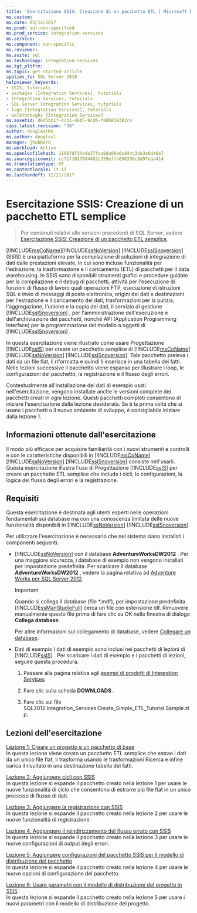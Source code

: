 ```yaml
---
title: 'Esercitazione SSIS: Creazione di un pacchetto ETL | Microsoft Docs'
ms.custom: 
ms.date: 03/14/2017
ms.prod: sql-non-specified
ms.prod_service: integration-services
ms.service: 
ms.component: non-specific
ms.reviewer: 
ms.suite: sql
ms.technology: integration-services
ms.tgt_pltfrm: 
ms.topic: get-started-article
applies_to: SQL Server 2016
helpviewer_keywords:
- SSIS, tutorials
- packages [Integration Services], tutorials
- Integration Services, tutorials
- SQL Server Integration Services, tutorials
- logs [Integration Services], tutorials
- walkthroughs [Integration Services]
ms.assetid: d6d5bb1f-4cb1-4605-9cd6-f60b858382c4
caps.latest.revision: "38"
author: douglaslMS
ms.author: douglasl
manager: jhubbard
ms.workload: Active
ms.openlocfilehash: 1196fdf3fe4e37faa0da98a0cd44c3de3e0d46e7
ms.sourcegitcommit: cc71f1027884462c359effb898390c8d97eaa414
ms.translationtype: HT
ms.contentlocale: it-IT
ms.lasthandoff: 12/21/2017
---
```

# <a name="ssis-how-to-create-an-etl-package"></a>Esercitazione SSIS: Creazione di un pacchetto ETL semplice

 > Per contenuti relativi alle versioni precedenti di SQL Server, vedere [Esercitazione SSIS: Creazione di un pacchetto ETL semplice](https://msdn.microsoft.com/library/ms169917(SQL.120).aspx).

[!INCLUDE[msCoName](../includes/msconame-md.md)][!INCLUDE[ssNoVersion](../includes/ssnoversion-md.md)] [!INCLUDE[ssISnoversion](../includes/ssisnoversion-md.md)] (SSIS) è una piattaforma per la compilazione di soluzioni di integrazione di dati dalle prestazioni elevate, in cui sono incluse funzionalità per l'estrazione, la trasformazione e il caricamento (ETL) di pacchetti per il data warehousing. In SSIS sono disponibili strumenti grafici e procedure guidate per la compilazione e il debug di pacchetti, attività per l'esecuzione di funzioni di flusso di lavoro quali operazioni FTP, esecuzione di istruzioni SQL e invio di messaggi di posta elettronica, origini dei dati e destinazioni per l'estrazione e il caricamento dei dati, trasformazioni per la pulizia, l'aggregazione, l'unione e la copia dei dati, il servizio di gestione [!INCLUDE[ssISnoversion](../includes/ssisnoversion-md.md)] , per l'amministrazione dell'esecuzione e dell'archiviazione dei pacchetti, nonché API (Application Programming Interface) per la programmazione del modello a oggetti di [!INCLUDE[ssISnoversion](../includes/ssisnoversion-md.md)] .  
  
In questa esercitazione viene illustrato come usare Progettazione [!INCLUDE[ssIS](../includes/ssis-md.md)] per creare un pacchetto semplice di [!INCLUDE[msCoName](../includes/msconame-md.md)] [!INCLUDE[ssNoVersion](../includes/ssnoversion-md.md)] [!INCLUDE[ssISnoversion](../includes/ssisnoversion-md.md)]. Tale pacchetto preleva i dati da un file flat, li riformatta e quindi li inserisce in una tabella dei fatti. Nelle lezioni successive il pacchetto viene espanso per illustrare i loop, le configurazioni del pacchetto, la registrazione e il flusso degli errori.  
  
Contestualmente all'installazione dei dati di esempio usati nell'esercitazione, vengono installate anche le versioni complete dei pacchetti creati in ogni lezione. Questi pacchetti completi consentono di iniziare l'esercitazione dalla lezione desiderata. Se è la prima volta che si usano i pacchetti o il nuovo ambiente di sviluppo, è consigliabile iniziare dalla lezione 1.  
  
## <a name="what-you-learn"></a>Informazioni ottenute dall'esercitazione  
Il modo più efficace per acquisire familiarità con i nuovi strumenti e controlli e con le caratteristiche disponibili in [!INCLUDE[msCoName](../includes/msconame-md.md)] [!INCLUDE[ssNoVersion](../includes/ssnoversion-md.md)] [!INCLUDE[ssISnoversion](../includes/ssisnoversion-md.md)] consiste nell'usarli. Questa esercitazione illustra l'uso di Progettazione [!INCLUDE[ssIS](../includes/ssis-md.md)] per creare un pacchetto ETL semplice che include i cicli, le configurazioni, la logica del flusso degli errori e la registrazione.  
  
## <a name="requirements"></a>Requisiti  
Questa esercitazione è destinata agli utenti esperti nelle operazioni fondamentali sui database ma con una conoscenza limitata delle nuove funzionalità disponibili in [!INCLUDE[ssNoVersion](../includes/ssnoversion-md.md)] [!INCLUDE[ssISnoversion](../includes/ssisnoversion-md.md)].  
  
Per utilizzare l'esercitazione è necessario che nel sistema siano installati i componenti seguenti:  
  
-   [!INCLUDE[ssNoVersion](../includes/ssnoversion-md.md)] con il database **AdventureWorksDW2012** . Per una maggiore sicurezza, i database di esempio non vengono installati per impostazione predefinita. Per scaricare il database **AdventureWorksDW2012** , vedere la pagina relativa ad [Adventure Works per SQL Server 2012](http://go.microsoft.com/fwlink/?LinkId=275026).  
  
    > [!IMPORTANT]  
    > Quando si collega il database (file \*.mdf), per impostazione predefinita [!INCLUDE[ssManStudioFull](../includes/ssmanstudiofull-md.md)] cerca un file con estensione ldf. Rimuovere manualmente questo file prima di fare clic su OK nella finestra di dialogo **Collega database**.  
    >   
    > Per altre informazioni sul collegamento di database, vedere [Collegare un database](../relational-databases/databases/attach-a-database.md).  
  
-   Dati di esempio I dati di esempio sono inclusi nei pacchetti di lezioni di [!INCLUDE[ssIS](../includes/ssis-md.md)] . Per scaricare i dati di esempio e i pacchetti di lezioni, seguire questa procedura.  
  
    1.  Passare alla pagina relativa agli [esempi di prodotti di Integration Services](http://go.microsoft.com/fwlink/?LinkId=275027)  
  
    2.  Fare clic sulla scheda **DOWNLOADS** .  
  
    3.  Fare clic sul file SQL2012.Integration_Services.Create_Simple_ETL_Tutorial.Sample.zip.  
  
## <a name="lessons-in-this-tutorial"></a>Lezioni dell'esercitazione  
[Lezione 1: Creare un progetto e un pacchetto di base](../integration-services/lesson-1-create-a-project-and-basic-package-with-ssis.md)  
In questa lezione viene creato un pacchetto ETL semplice che estrae i dati da un unico file flat, li trasforma usando le trasformazioni Ricerca e infine carica il risultato in una destinazione tabella dei fatti.  
  
[Lezione 2: Aggiungere cicli con SSIS](../integration-services/lesson-2-adding-looping-with-ssis.md)  
In questa lezione si espande il pacchetto creato nella lezione 1 per usare le nuove funzionalità di ciclo che consentono di estrarre più file flat in un unico processo di flusso di dati.  
  
[Lezione 3: Aggiungere la registrazione con SSIS](../integration-services/lesson-3-add-logging-with-ssis.md)  
In questa lezione si espande il pacchetto creato nella lezione 2 per usare le nuove funzionalità di registrazione.  
  
[Lezione 4: Aggiungere il reindirizzamento del flusso errato con SSIS](../integration-services/lesson-4-add-error-flow-redirection-with-ssis.md)  
In questa lezione si espande il pacchetto creato nella lezione 3 per usare le nuove configurazioni di output degli errori.  
  
[Lezione 5: Aggiungere configurazioni del pacchetto SSIS per il modello di distribuzione del pacchetto](../integration-services/lesson-5-add-ssis-package-configurations-for-the-package-deployment-model.md)  
In questa lezione si espande il pacchetto creato nella lezione 4 per usare le nuove opzioni di configurazione del pacchetto.  
  
[Lezione 6: Usare parametri con il modello di distribuzione del progetto in SSIS](../integration-services/lesson-6-using-parameters-with-the-project-deployment-model-in-ssis.md)  
In questa lezione si espande il pacchetto creato nella lezione 5 per usare i nuovi parametri con il modello di distribuzione del progetto.  
  
  
  
